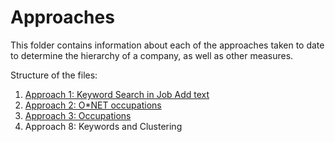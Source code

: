 # Approaches

This folder contains information about each of the approaches taken to date to determine the hierarchy of a company, as well as other measures.

Structure of the files:

1. [Approach 1: Keyword Search in Job Add text](https://ramonprz01.github.io/bg-insead-project/analysis/approach_1)
2. [Approach 2: O*NET occupations](https://ramonprz01.github.io/bg-insead-project/analysis/approach_2/)
3. [Approach 3: Occupations](https://ramonprz01.github.io/bg-insead-project/analysis/approach_3)
4. Approach 8: Keywords and Clustering